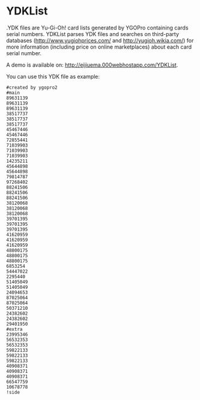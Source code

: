 # YDKList
.YDK files are Yu-Gi-Oh! card lists generated by YGOPro containing cards serial numbers.
YDKList parses YDK files and searches on third-party databases (<a href="http://www.yugiohprices.com/" target="_blank">http://www.yugiohprices.com/</a> and <a href="http://yugioh.wikia.com/" target="_blank">http://yugioh.wikia.com/</a>) for more information (including price on online marketplaces) about each card serial number.

A demo is available on: <a href="http://eijiuema.000webhostapp.com/YDKList" target="_blank">http://eijiuema.000webhostapp.com/YDKList</a>.

You can use this YDK file as example:
```
#created by ygopro2
#main
89631139
89631139
89631139
38517737
38517737
38517737
45467446
45467446
72855441
71039903
71039903
71039903
14235211
45644898
45644898
79814787
97268402
88241506
88241506
88241506
38120068
38120068
38120068
39701395
39701395
39701395
41620959
41620959
41620959
48800175
48800175
48800175
6853254
54447022
2295440
51405049
51405049
24094653
87025064
87025064
50371210
24382602
24382602
29401950
#extra
23995346
56532353
56532353
59822133
59822133
59822133
40908371
40908371
40908371
66547759
10678778
!side
```
